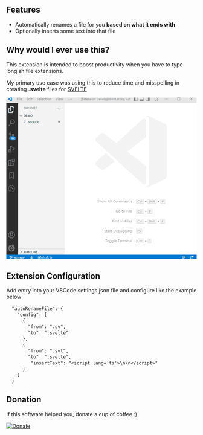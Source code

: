 ## Features

- Automatically renames a file for you **based on what it ends with**
- Optionally inserts some text into that file

## Why would I ever use this?

This extension is intended to boost productivity when you have to type longish file extensions.

My primary use case was using this to reduce time and misspelling in creating **.svelte** files for [SVELTE](https://svelte.dev/)

<img src="https://github.com/Jojoshua/auto-rename-file/raw/HEAD/animation.gif">

## Extension Configuration

Add entry into your VSCode settings.json file and configure like the example below

```
  "autoRenameFile": {
    "config": [
      {
        "from": ".sv",
        "to": ".svelte"
      },
      {
        "from": ".svt",
        "to": ".svelte",
         "insertText": "<script lang='ts'>\n\n</script>"
      }
    ]
  }
```

## Donation

If this software helped you, donate a cup of coffee :)

[![Donate](https://img.shields.io/badge/donate-Paypal-fd8200.svg)](https://www.paypal.com/cgi-bin/webscr?cmd=_s-xclick&hosted_button_id=CEWVQRNQ7AEVW)
